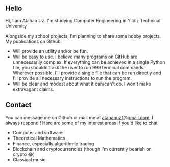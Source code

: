 ## Hello

Hi, I am Atahan Uz. I'm studying Computer Engineering in Yildiz Technical University

Alongside my school projects, I'm planning to share some hobby projects. My publications on Github:
- Will provide an utility and/or be fun.
- Will be easy to use. I believe many programs on GitHub are unnecessarily complex. If everything can be achieved in a single Python file, you shouldn't ask the user to run 999 terminal commands. Wherever possible, I'll provide a single file that can be run directly and I'll provide all necessary instructions to run the program.
- Will be clear and modest about what it can/can't do. I won't make extravagant claims.


## Contact
You can message me on Github or mail me at atahanuz1@gmail.com, I always respond !
Here are some of my interest areas if you'd like to chat

- Computer and software
- Theoretical Mathematics 
- Finance, especially algorithmic trading
- Blockchain and cryptocurrencies (though I'm currently bearish on crypto 😂)
- Classical music

  
